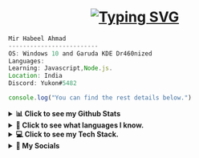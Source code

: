 

<h1 align = "center">
<a href="https://git.io/typing-svg"><img src="https://readme-typing-svg.herokuapp.com?font=Fira+Code&size=75&duration=1500&pause=600&color=FF0000&background=000000EE&center=true&vCenter=true&multiline=true&width=1920&height=384&lines=Hi!;My+name+is+Habeel!;I+am+a+Web+Developer+and+an;+Ethical+Hacker!" alt="Typing SVG" /></a>
</h1>

```javascript
Mir Habeel Ahmad
-------------------------
OS: Windows 10 and Garuda KDE Dr460nized
Languages: 
Learning: Javascript,Node.js.
Location: India
Discord: Yukon#5482

console.log("You can find the rest details below.")

```
<!-- <p align="left"> <img src="https://komarev.com/ghpvc/?username=Habeel06&label=Profile%20views&color=00FF00&style=flat" alt="Habeel06" /> </p>
 -->
<!-- <h1 align="center"> # 👀 Counter:

<br>
  <img src="https://profile-counter.glitch.me/Habeel06/count.svg" />
</h1> -->



<details>
	<summary><b> 📊 Click to see my Github Stats <b></summary>
<h1 align="center">
	
<img src="https://github-readme-stats.vercel.app/api?username=Habeel06&show_icons=true&locale=en&theme=vision-friendly-dark&hide_border=true&include_all_commits=true&inclue_private=true" /><img src="https://github-readme-streak-stats.herokuapp.com/?user=Habeel06&theme=vision-friendly-dark&hide_border=true&include_all_commits=true&inclue_private=true" />
<img src="https://github-readme-stats.vercel.app/api/top-langs?username=Habeel06&hide=css&layout=compact&theme=vision-friendly-dark&hide_border=true"/>
<img align='center' src="https://activity-graph.herokuapp.com/graph?username=Habeel06&theme=chartreuse-dark&bg_color=000000&hide_border=true" width="100%"/>
	
</p>
</details>
		
		
<details>
<summary><b> 📝 Click to see what languages I know. <b></summary>

		
<h1 align="center">
	
 <div align="center">

  <img src="https://skillicons.dev/icons?i=css,html,python,js"> 
</div>
</details>
	
	
<details>
<summary><b> 💻 Click to see my Tech Stack. <b></summary>	
<h1 align="center">

<div align="center">

![VS CODE](https://img.shields.io/badge/VS_CODE-000000?style=for-the-badge&logo=visual-studio-code&logoColor=ffdd54)  <br>
![REPLIT](https://img.shields.io/badge/replit-000000.svg?style=for-the-badge&logo=replit&logoColor=white)  ![VERCEL](https://img.shields.io/badge/-vercel-000000?style=for-the-badge&logo=vercel) <br>![ANDROID](https://img.shields.io/badge/-ANDROID-000000?style=for-the-badge&logo=android)   ![LINUX](https://img.shields.io/badge/linux-000000.svg?style=for-the-badge&logo=linux&logoColor=) ![WINDOWS](https://img.shields.io/badge/-windows-000000?style=for-the-badge&logo=windows&logoColor=white)<br>  <img src="https://img.shields.io/badge/-blender-000000?style=for-the-badge&logo=blender">  ![UPWORK](https://img.shields.io/badge/-UPWORK-000000?style=for-the-badge&logo=upwork) ![NGROK](https://img.shields.io/badge/-NGROK-000000?style=for-the-badge&logo=ngrok) ![GIT](https://img.shields.io/badge/-GIT-000000?style=for-the-badge&logo=git) <br>![TRYHACKME](https://img.shields.io/badge/-tryhackme-000000?style=for-the-badge&logo=tryhackme) ![SHELL](https://img.shields.io/badge/powershell-000000.svg?style=for-the-badge&logo=powershell&logoColor=%23F7DF1E)  ![VMWARE](https://img.shields.io/badge/-VMWARE_PRO-000000?style=for-the-badge&logo=vmware) ![ORACLE](https://img.shields.io/badge/-ORACLEVM-000000?style=for-the-badge&logo=oracle) <br> ![GFG](https://img.shields.io/badge/-GEEKS_FOR_GEEKS-000000?style=for-the-badge&logo=geeksforgeeks) ![Node](https://img.shields.io/badge/-NODE.js-000000?style=for-the-badge&logo=node.js) 
</div>
</details>

	
<details>
<summary><b> 📱 My Socials <b></summary>
<h1 align="center">
<p align="center">
<a href="https://twitter.com/habeel_06" target="blank"><img align="center" src="https://raw.githubusercontent.com/rahuldkjain/github-profile-readme-generator/master/src/images/icons/Social/twitter.svg" alt="habeel_06" height="30" width="40" /></a>
<a href="https://www.quora.com/profile/Mir-Habeel-Ahmad-1" target="blank"><img align="center" src="https://cdn-icons-png.flaticon.com/512/174/174865.png" alt="Mir-Habeel-Ahmad-1" height="35" width="40" /></a>	
</p>
	
<!-- <h1 align="center"># 📌 Special Repositories:
<p align="center"> 
		
 <a href="https://github.com/Habeel06/face-detector-template"><img width="282" src="https://denvercoder1-github-readme-stats.vercel.app/api/pin/?username=Habeel06&repo=face-detector-template&theme=vision-friendly-dark&hide_border=true&show_icons=true" alt="github-readme-stats"></a>
 
<a href="https://github.com/Habeel06/audio-to-text-converter-python"><img width="282" src="https://denvercoder1-github-readme-stats.vercel.app/api/pin/?username=Habeel06&repo=audio-to-text-converter-python&theme=vision-friendly-dark&hide_border=true&show_icons=true" alt="github-readme-stats"></a>	
<a href="https://github.com/Habeel06/password-generator-python"><img width="282" src="https://denvercoder1-github-readme-stats.vercel.app/api/pin/?username=Habeel06&repo=password-generator-python&theme=vision-friendly-dark&hide_border=true&show_icons=true" alt="github-readme-stats"></a>		

 <a href="https://github.com/Habeel06/assistant-using-python"><img width="282" src="https://denvercoder1-github-readme-stats.vercel.app/api/pin/?username=Habeel06&repo=assistant-using-python&theme=vision-friendly-dark&hide_border=true&show_icons=true" alt="github-readme-stats"></a>
 
</p> -->


